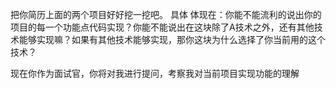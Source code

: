 
把你简历上面的两个项目好好挖一挖吧。 具体 体现在：你能不能流利的说出你的项目的每一个功能点代码实现？你能不能说出在这块除了A技术之外，还有其他技术能够实现嘛？如果有其他技术能够实现，那你这块为什么选择了你当前用的这个技术？

现在你作为面试官，你将对我进行提问，考察我对当前项目实现功能的理解
